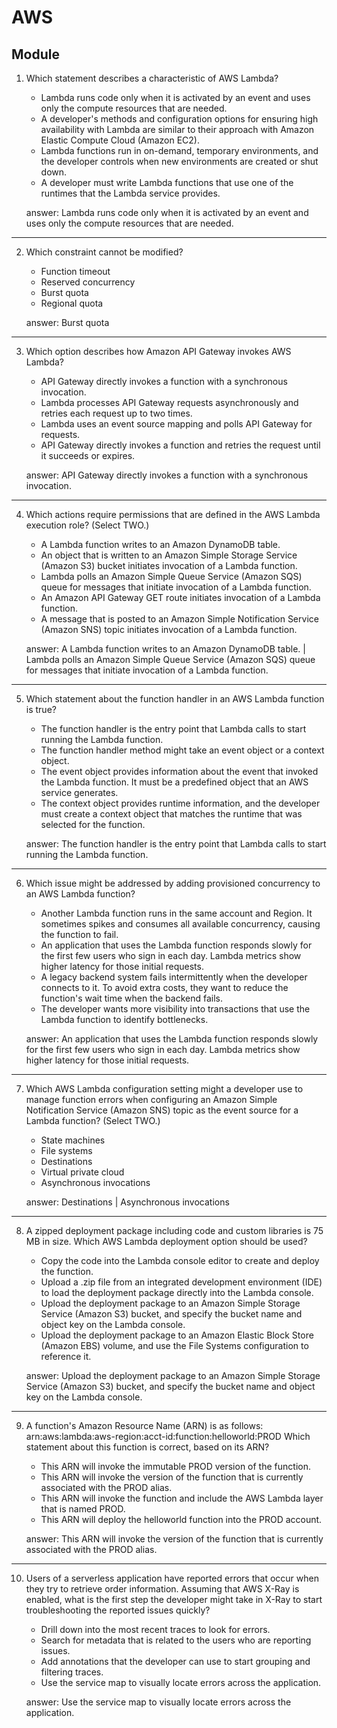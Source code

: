 # AWS
## Module 

1. Which statement describes a characteristic of AWS Lambda?
    * Lambda runs code only when it is activated by an event and uses only the
      compute resources that are needed.
    * A developer's methods and configuration options for ensuring high
      availability with Lambda are similar to their approach with Amazon Elastic
      Compute Cloud (Amazon EC2).
    * Lambda functions run in on-demand, temporary environments, and the
      developer controls when new environments are created or shut down.
    * A developer must write Lambda functions that use one of the runtimes that
      the Lambda service provides.

    answer: Lambda runs code only when it is activated by an event and uses only the compute resources that are needed.
---
2. Which constraint cannot be modified?
    * Function timeout
    * Reserved concurrency
    * Burst quota
    * Regional quota

    answer: Burst quota
---
3. Which option describes how Amazon API Gateway invokes AWS Lambda?
    * API Gateway directly invokes a function with a synchronous invocation.
    * Lambda processes API Gateway requests asynchronously and retries each
      request up to two times.
    * Lambda uses an event source mapping and polls API Gateway for requests.
    * API Gateway directly invokes a function and retries the request until it
      succeeds or expires.

    answer: API Gateway directly invokes a function with a synchronous invocation.
---
4. Which actions require permissions that are defined in the AWS Lambda execution
role? (Select TWO.)
    * A Lambda function writes to an Amazon DynamoDB table.
    * An object that is written to an Amazon Simple Storage Service (Amazon S3)
      bucket initiates invocation of a Lambda function.
    * Lambda polls an Amazon Simple Queue Service (Amazon SQS) queue for
      messages that initiate invocation of a Lambda function.
    * An Amazon API Gateway GET route initiates invocation of a Lambda
      function.
    * A message that is posted to an Amazon Simple Notification Service (Amazon
      SNS) topic initiates invocation of a Lambda function.

    answer: A Lambda function writes to an Amazon DynamoDB table. | Lambda polls an Amazon Simple Queue Service (Amazon SQS) queue for messages that initiate invocation of a Lambda function.
---
5. Which statement about the function handler in an AWS Lambda function is true?
    * The function handler is the entry point that Lambda calls to start running
      the Lambda function.
    * The function handler method might take an event object or a context object.
    * The event object provides information about the event that invoked the
      Lambda function. It must be a predefined object that an AWS service
      generates.
    * The context object provides runtime information, and the developer must
      create a context object that matches the runtime that was selected for the
      function.

    answer: The function handler is the entry point that Lambda calls to start running the Lambda function.
---
6. Which issue might be addressed by adding provisioned concurrency to an AWS
Lambda function?
    * Another Lambda function runs in the same account and Region. It
      sometimes spikes and consumes all available concurrency, causing the
      function to fail.
    * An application that uses the Lambda function responds slowly for the first
      few users who sign in each day. Lambda metrics show higher latency for
      those initial requests.
    * A legacy backend system fails intermittently when the developer connects
      to it. To avoid extra costs, they want to reduce the function's wait time when
      the backend fails.
    * The developer wants more visibility into transactions that use the Lambda
      function to identify bottlenecks.

    answer: An application that uses the Lambda function responds slowly for the first few users who sign in each day. Lambda metrics show higher latency for those initial requests.
---
7. Which AWS Lambda configuration setting might a developer use to manage function
errors when configuring an Amazon Simple Notification Service (Amazon SNS) topic
as the event source for a Lambda function? (Select TWO.)
    * State machines
    * File systems
    * Destinations
    * Virtual private cloud
    * Asynchronous invocations

    answer: Destinations | Asynchronous invocations
---
8. A zipped deployment package including code and custom libraries is 75 MB in size.
Which AWS Lambda deployment option should be used?
    * Copy the code into the Lambda console editor to create and deploy the
      function.
    * Upload a .zip file from an integrated development environment (IDE) to load
      the deployment package directly into the Lambda console.
    * Upload the deployment package to an Amazon Simple Storage Service
      (Amazon S3) bucket, and specify the bucket name and object key on the
      Lambda console.
    * Upload the deployment package to an Amazon Elastic Block Store (Amazon
      EBS) volume, and use the File Systems configuration to reference it.

    answer: Upload the deployment package to an Amazon Simple Storage Service (Amazon S3) bucket, and specify the bucket name and object key on the Lambda console.
---
9. A function's Amazon Resource Name (ARN) is as follows:
arn:aws:lambda:aws-region:acct-id:function:helloworld:PROD
Which statement about this function is correct, based on its ARN?
    * This ARN will invoke the immutable PROD version of the function.
    * This ARN will invoke the version of the function that is currently associated
      with the PROD alias.
    * This ARN will invoke the function and include the AWS Lambda layer that is
      named PROD.
    * This ARN will deploy the helloworld function into the PROD account.

    answer: This ARN will invoke the version of the function that is currently associated with the PROD alias.
---
10. Users of a serverless application have reported errors that occur when they try to
retrieve order information. Assuming that AWS X-Ray is enabled, what is the first
step the developer might take in X-Ray to start troubleshooting the reported issues
quickly?
    * Drill down into the most recent traces to look for errors.
    * Search for metadata that is related to the users who are reporting issues.
    * Add annotations that the developer can use to start grouping and filtering
      traces.
    * Use the service map to visually locate errors across the application.

    answer: Use the service map to visually locate errors across the application.

